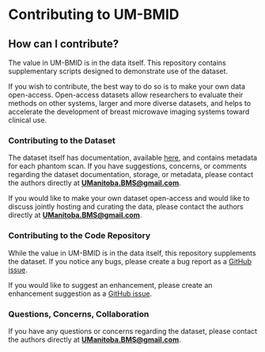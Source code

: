 # Contributing to UM-BMID

## How can I contribute?

The value in UM-BMID is in the data itself. This repository contains 
supplementary scripts designed to demonstrate use of the dataset.

If you wish to contribute, the best way to do so is to make your own data 
open-access. Open-access datasets allow researchers to evaluate their 
methods on other systems, larger and more diverse datasets, and helps to 
accelerate the development of breast microwave imaging systems toward 
clinical use.

### Contributing to the Dataset

The dataset itself has documentation, available 
[here](https://bit.ly/UM-bmid), and contains metadata for each phantom scan. 
If you have suggestions, concerns, or comments regarding the dataset 
documentation, storage, or metadata, please contact the authors directly at
**UManitoba.BMS@gmail.com**.

If you would like to make your own dataset open-access and would like to 
discuss jointly hosting and curating the data, please contact the authors 
directly at **UManitoba.BMS@gmail.com**.

### Contributing to the Code Repository

While the value in UM-BMID is in the data itself, this repository supplements
the dataset. If you notice any bugs, please create a bug report as a 
[GitHub issue](https://guides.github.com/features/issues/). 

If you would like to suggest an enhancement, please create an 
enhancement suggestion as a 
[GitHub issue](https://guides.github.com/features/issues/).

### Questions, Concerns, Collaboration

If you have any questions or concerns regarding the dataset, please 
contact the authors directly at **UManitoba.BMS@gmail.com**.

